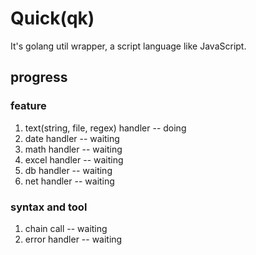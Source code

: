 # Quick(qk)
It's golang util wrapper,  a script language like JavaScript.


## progress

### feature
1. text(string, file, regex) handler -- doing
2. date handler -- waiting
3. math handler -- waiting
5. excel handler -- waiting
4. db handler -- waiting
6. net handler -- waiting

### syntax and tool
1. chain call -- waiting
2. error handler -- waiting
